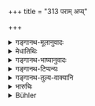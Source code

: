 +++
title = "313 पराम् अप्य्"

+++

<details><summary>गङ्गानथ-मूलानुवादः</summary>

Even when fallen in the deepest distress, the king shall not provoke the Brāhmaṇas; for if provoked, they would ruin him, along with his army and conveyances.—(313)
</details>

<details><summary>मेधातिथिः</summary>

यः क्षीणकोशो बलीयसा च राज्ञा दण्ड्यते, तथापि न ब्राह्मणधनम् अप्य् आपदि ग्रहीतव्यम् । न चावज्ञानादिना **प्रकोपनीयाः** ॥ ९.३१३ ॥
</details>

<details><summary>गङ्गानथ-भाष्यानुवादः</summary>

Even when a, King with a depleted treasury has a heavy indemnity levied by a powerful enemy,—even in such a distress, he shall not draw upon the wealth of the *Brāhmaṇa*; nor are they to be provoked to anger by any marks of disrespect etc.—(313)
</details>

<details><summary>गङ्गानथ-टिप्पन्यः</summary>

This verse is quoted in *Vīramitrodaya* (Rājaniti, p. 151), which adds
the following explanations:—‘*Parām āpadam*’ the w orst calamity,
brought about by the depletion of his treasury and by being attacked by
a more powerful King;—even though fallen in such, the king should not
‘provoke the Brāhmaṇas to anger’, by forcibly seizing their property or
by treating them with disrespect.

It adds that from 313 to 321, it is mere *Arthavāda*, and all that it
means is that even when a Brāhmaṇa commits an offence, he should not be
punished.
</details>

<details><summary>गङ्गानथ-तुल्य-वाक्यानि</summary>

**(verses 9.313-322)  
**

*Mahābhārata* (13.152.16, 21-23).—‘Brāhmaṇas depend upon the Kṣatriya,
not the Kṣatriya on the Brāhmaṇa. There is none who can deprive me—says
Arjuna—of any kingdom; I am therefore superior to the Brāhmaṇa.’

Do. (12.56.24).—(Same as Manu 321.)

Do. (12.78.21).—(Same as Manu 320.)

*Śatapatha-Brāhmaṇa* (4.1.4.4-6.)

*Gautama* (11.14).—‘It is declared in the Veda—“Kṣatriyas, who are
assisted by Brāhmaṇas, prosper and do not fall into distress.”’

*Vaśiṣṭha* (19.4).—‘It is declared in the Veda—“A realm where a Brāhmaṇa
is appointed domestic priest prospers.”’

*Nārada* (18.12).—‘On account of their dignity and sanctity, it is not
permitted to either advise or rebuke a King or a Brāhmaṇa, unless they
swerve from the path of duty.’

Do. (18.34-39).—‘Let a king be constantly intent upon showing honour to
the Brāhmaṇas; a field furnished with Brāhmaṇas is the root of the
prosperity of the world. A Brāhmaṇa may command respect and a
distinguished seat at the King’s Court; the King shall show his face in
the morning before the Brāhmaṇas first of all, and shall salute them
all.—When nine or seven persons meet, they shall first make room for the
Brāhmaṇa to pass by. Brāhmaṇas shall also have free access to the houses
of other people, for the purpose of begging alms; also the right to
collect fuel, flowers, water and the like, without its being regarded as
*theft*,—and to converse with men’s wives, without restraint;—and also
the right to cross rivers without paying any fare, and to be conveyed to
the other bank before other people. When engaged in trading and using a
ferryboat, they shall pay no toll.—A Brāhmaṇa engaged in travelling, who
is tired and has nothing to eat, commits no wrong by taking two canes of
sugar or two esculent roots.’

*Arthaśāstra* (1.47).—‘The Kṣatriya Power is gloriously victorious when
it is augmented by the Brāhmaṇas, embellished by the counsel of
ministers, and supported by the deductions of the scriptures.’

*Viṣṇu-dharmottara* (Vīramitrodaya-Rājanīti, p. 150).—‘The King shall
never take a Brāhmaṇa’s property; he shall always protect it.... Even
though the Brāhmaṇa be devoid of learning or of vicious conduct, he
shall never bear ill-will towards him.’
</details>

<details><summary>भारुचिः</summary>

अभिचाराभिशापाभ्याम् । तथा च तत्प्रतापं दर्शयति ॥ ९.३१३ ॥
</details>

<details><summary>Bühler</summary>

313	Let him not, though fallen into the deepest distress, provoke Brahmanas to anger; for they, when angered, could instantly destroy him together with his army and his vehicles.
</details>
